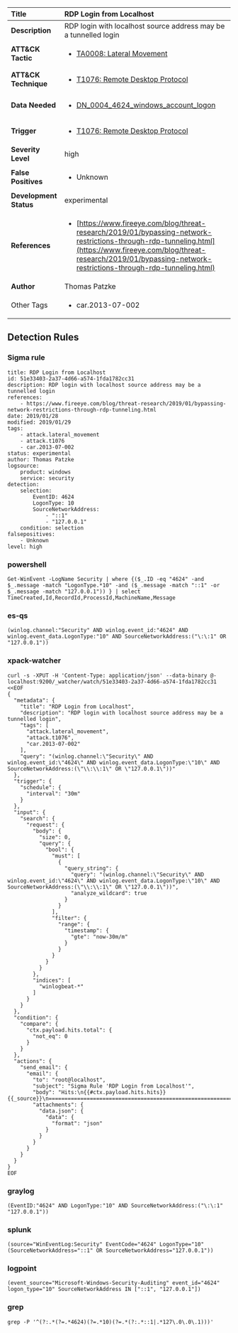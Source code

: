 | Title                    | RDP Login from Localhost       |
|:-------------------------|:------------------|
| **Description**          | RDP login with localhost source address may be a tunnelled login |
| **ATT&amp;CK Tactic**    |  <ul><li>[TA0008: Lateral Movement](https://attack.mitre.org/tactics/TA0008)</li></ul>  |
| **ATT&amp;CK Technique** | <ul><li>[T1076: Remote Desktop Protocol](https://attack.mitre.org/techniques/T1076)</li></ul>  |
| **Data Needed**          | <ul><li>[DN_0004_4624_windows_account_logon](../Data_Needed/DN_0004_4624_windows_account_logon.md)</li></ul>  |
| **Trigger**              | <ul><li>[T1076: Remote Desktop Protocol](../Triggers/T1076.md)</li></ul>  |
| **Severity Level**       | high |
| **False Positives**      | <ul><li>Unknown</li></ul>  |
| **Development Status**   | experimental |
| **References**           | <ul><li>[https://www.fireeye.com/blog/threat-research/2019/01/bypassing-network-restrictions-through-rdp-tunneling.html](https://www.fireeye.com/blog/threat-research/2019/01/bypassing-network-restrictions-through-rdp-tunneling.html)</li></ul>  |
| **Author**               | Thomas Patzke |
| Other Tags           | <ul><li>car.2013-07-002</li></ul> | 

## Detection Rules

### Sigma rule

```
title: RDP Login from Localhost
id: 51e33403-2a37-4d66-a574-1fda1782cc31
description: RDP login with localhost source address may be a tunnelled login
references:
    - https://www.fireeye.com/blog/threat-research/2019/01/bypassing-network-restrictions-through-rdp-tunneling.html
date: 2019/01/28
modified: 2019/01/29
tags:
    - attack.lateral_movement
    - attack.t1076
    - car.2013-07-002
status: experimental
author: Thomas Patzke
logsource:
    product: windows
    service: security
detection:
    selection:
        EventID: 4624
        LogonType: 10
        SourceNetworkAddress:
            - "::1"
            - "127.0.0.1"
    condition: selection
falsepositives:
    - Unknown
level: high

```





### powershell
    
```
Get-WinEvent -LogName Security | where {($_.ID -eq "4624" -and $_.message -match "LogonType.*10" -and ($_.message -match "::1" -or $_.message -match "127.0.0.1")) } | select TimeCreated,Id,RecordId,ProcessId,MachineName,Message
```


### es-qs
    
```
(winlog.channel:"Security" AND winlog.event_id:"4624" AND winlog.event_data.LogonType:"10" AND SourceNetworkAddress:("\:\:1" OR "127.0.0.1"))
```


### xpack-watcher
    
```
curl -s -XPUT -H 'Content-Type: application/json' --data-binary @- localhost:9200/_watcher/watch/51e33403-2a37-4d66-a574-1fda1782cc31 <<EOF
{
  "metadata": {
    "title": "RDP Login from Localhost",
    "description": "RDP login with localhost source address may be a tunnelled login",
    "tags": [
      "attack.lateral_movement",
      "attack.t1076",
      "car.2013-07-002"
    ],
    "query": "(winlog.channel:\"Security\" AND winlog.event_id:\"4624\" AND winlog.event_data.LogonType:\"10\" AND SourceNetworkAddress:(\"\\:\\:1\" OR \"127.0.0.1\"))"
  },
  "trigger": {
    "schedule": {
      "interval": "30m"
    }
  },
  "input": {
    "search": {
      "request": {
        "body": {
          "size": 0,
          "query": {
            "bool": {
              "must": [
                {
                  "query_string": {
                    "query": "(winlog.channel:\"Security\" AND winlog.event_id:\"4624\" AND winlog.event_data.LogonType:\"10\" AND SourceNetworkAddress:(\"\\:\\:1\" OR \"127.0.0.1\"))",
                    "analyze_wildcard": true
                  }
                }
              ],
              "filter": {
                "range": {
                  "timestamp": {
                    "gte": "now-30m/m"
                  }
                }
              }
            }
          }
        },
        "indices": [
          "winlogbeat-*"
        ]
      }
    }
  },
  "condition": {
    "compare": {
      "ctx.payload.hits.total": {
        "not_eq": 0
      }
    }
  },
  "actions": {
    "send_email": {
      "email": {
        "to": "root@localhost",
        "subject": "Sigma Rule 'RDP Login from Localhost'",
        "body": "Hits:\n{{#ctx.payload.hits.hits}}{{_source}}\n================================================================================\n{{/ctx.payload.hits.hits}}",
        "attachments": {
          "data.json": {
            "data": {
              "format": "json"
            }
          }
        }
      }
    }
  }
}
EOF

```


### graylog
    
```
(EventID:"4624" AND LogonType:"10" AND SourceNetworkAddress:("\:\:1" "127.0.0.1"))
```


### splunk
    
```
(source="WinEventLog:Security" EventCode="4624" LogonType="10" (SourceNetworkAddress="::1" OR SourceNetworkAddress="127.0.0.1"))
```


### logpoint
    
```
(event_source="Microsoft-Windows-Security-Auditing" event_id="4624" logon_type="10" SourceNetworkAddress IN ["::1", "127.0.0.1"])
```


### grep
    
```
grep -P '^(?:.*(?=.*4624)(?=.*10)(?=.*(?:.*::1|.*127\.0\.0\.1)))'
```



